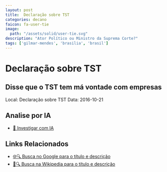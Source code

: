 ```yaml
---
layout: post
title:  Declaração sobre TST
categories: decano
faicon: fa-user-tie
image:
  path: "/assets/solid/user-tie.svg"
description: "Ator Político ou Ministro da Suprema Corte?"
tags: ['gilmar-mendes', 'brasilia', 'brasil']
---
```


# Declaração sobre TST
## Disse que o TST tem má vontade com empresas
Local: Declaração sobre TST
Data: 2016-10-21

## Analise por IA
- [🤖 Investigar com IA](https://www.perplexity.ai/search?q=%22Gilmar%20Mendes%22%20%2B%20Declara%C3%A7%C3%A3o%20sobre%20TST%20Disse%20que%20o%20TST%20tem%20m%C3%A1%20vontade%20com%20empresas%20Bras%C3%ADlia%2C%20Brasil)

## Links Relacionados
- [🌐🔍 Busca no Google para o título e descrição](https://www.google.com/search?q=%22Gilmar%20Mendes%22%20%2B%20Declara%C3%A7%C3%A3o%20sobre%20TST%20Disse%20que%20o%20TST%20tem%20m%C3%A1%20vontade%20com%20empresas%20Bras%C3%ADlia%2C%20Brasil)
- [📖🔍 Busca na Wikipedia para o título e descrição](https://pt.wikipedia.org/w/index.php?search=%22Gilmar%20Mendes%22%20%2B%20Declara%C3%A7%C3%A3o%20sobre%20TST%20Disse%20que%20o%20TST%20tem%20m%C3%A1%20vontade%20com%20empresas%20Bras%C3%ADlia%2C%20Brasil)

